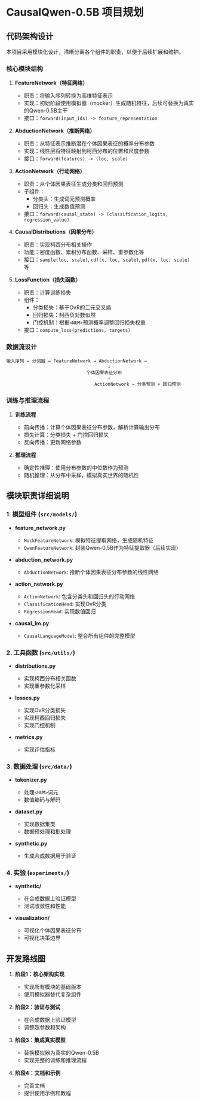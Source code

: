 # CausalQwen-0.5B 项目规划

## 代码架构设计

本项目采用模块化设计，清晰分离各个组件的职责，以便于后续扩展和维护。

### 核心模块结构

1. **FeatureNetwork（特征网络）**
   - 职责：将输入序列转换为高维特征表示
   - 实现：初始阶段使用模拟器（mocker）生成随机特征，后续可替换为真实的Qwen-0.5B主干
   - 接口：`forward(input_ids) -> feature_representation`

2. **AbductionNetwork（推断网络）**
   - 职责：从特征表示推断潜在个体因果表征的概率分布参数
   - 实现：线性层将特征映射到柯西分布的位置和尺度参数
   - 接口：`forward(features) -> (loc, scale)`

3. **ActionNetwork（行动网络）**
   - 职责：从个体因果表征生成分类和回归预测
   - 子组件：
     - 分类头：生成词元预测概率
     - 回归头：生成数值预测
   - 接口：`forward(causal_state) -> (classification_logits, regression_value)`

4. **CausalDistributions（因果分布）**
   - 职责：实现柯西分布相关操作
   - 功能：密度函数、累积分布函数、采样、重参数化等
   - 接口：`sample(loc, scale)`, `cdf(x, loc, scale)`, `pdf(x, loc, scale)`等

5. **LossFunction（损失函数）**
   - 职责：计算训练损失
   - 组件：
     - 分类损失：基于OvR的二元交叉熵
     - 回归损失：柯西负对数似然
     - 门控机制：根据`<NUM>`预测概率调整回归损失权重
   - 接口：`compute_loss(predictions, targets)`

### 数据流设计

```
输入序列 → 分词器 → FeatureNetwork → AbductionNetwork → 
                                      ↓
                              个体因果表征分布
                                      ↓
                                 ActionNetwork → 分类预测 + 回归预测
```

### 训练与推理流程

1. **训练流程**
   - 前向传播：计算个体因果表征分布参数，解析计算输出分布
   - 损失计算：分类损失 + 门控回归损失
   - 反向传播：更新网络参数

2. **推理流程**
   - 确定性推理：使用分布参数的中位数作为预测
   - 随机推理：从分布中采样，模拟真实世界的随机性

## 模块职责详细说明

### 1. 模型组件 (`src/models/`)

- **feature_network.py**
  - `MockFeatureNetwork`: 模拟特征提取网络，生成随机特征
  - `QwenFeatureNetwork`: 封装Qwen-0.5B作为特征提取器（后续实现）

- **abduction_network.py**
  - `AbductionNetwork`: 推断个体因果表征分布参数的线性网络

- **action_network.py**
  - `ActionNetwork`: 包含分类头和回归头的行动网络
  - `ClassificationHead`: 实现OvR分类
  - `RegressionHead`: 实现数值回归

- **causal_lm.py**
  - `CausalLanguageModel`: 整合所有组件的完整模型

### 2. 工具函数 (`src/utils/`)

- **distributions.py**
  - 实现柯西分布相关函数
  - 实现重参数化采样

- **losses.py**
  - 实现OvR分类损失
  - 实现柯西回归损失
  - 实现门控机制

- **metrics.py**
  - 实现评估指标

### 3. 数据处理 (`src/data/`)

- **tokenizer.py**
  - 处理`<NUM>`词元
  - 数值编码与解码

- **dataset.py**
  - 实现数据集类
  - 数据预处理和批处理

- **synthetic.py**
  - 生成合成数据用于验证

### 4. 实验 (`experiments/`)

- **synthetic/**
  - 在合成数据上验证模型
  - 测试收敛性和性能

- **visualization/**
  - 可视化个体因果表征分布
  - 可视化决策边界

## 开发路线图

1. **阶段1：核心架构实现**
   - 实现所有模块的基础版本
   - 使用模拟器替代复杂组件

2. **阶段2：验证与测试**
   - 在合成数据上验证模型
   - 调整超参数和架构

3. **阶段3：集成真实模型**
   - 替换模拟器为真实的Qwen-0.5B
   - 实现完整的训练和推理流程

4. **阶段4：文档和示例**
   - 完善文档
   - 提供使用示例和教程

